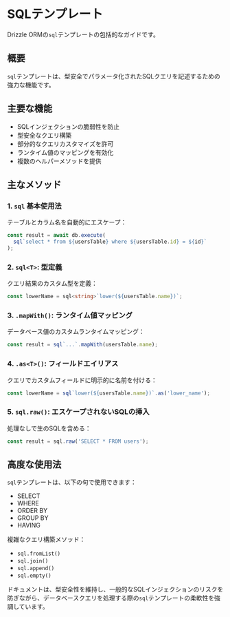 # SQLテンプレート

Drizzle ORMの`sql`テンプレートの包括的なガイドです。

## 概要

`sql`テンプレートは、型安全でパラメータ化されたSQLクエリを記述するための強力な機能です。

## 主要な機能

- SQLインジェクションの脆弱性を防止
- 型安全なクエリ構築
- 部分的なクエリカスタマイズを許可
- ランタイム値のマッピングを有効化
- 複数のヘルパーメソッドを提供

## 主なメソッド

### 1. `sql` 基本使用法

テーブルとカラム名を自動的にエスケープ：

```typescript
const result = await db.execute(
  sql`select * from ${usersTable} where ${usersTable.id} = ${id}`
);
```

### 2. `sql<T>`: 型定義

クエリ結果のカスタム型を定義：

```typescript
const lowerName = sql<string>`lower(${usersTable.name})`;
```

### 3. `.mapWith()`: ランタイム値マッピング

データベース値のカスタムランタイムマッピング：

```typescript
const result = sql`...`.mapWith(usersTable.name);
```

### 4. `.as<T>()`: フィールドエイリアス

クエリでカスタムフィールドに明示的に名前を付ける：

```typescript
const lowerName = sql`lower(${usersTable.name})`.as('lower_name');
```

### 5. `sql.raw()`: エスケープされないSQLの挿入

処理なしで生のSQLを含める：

```typescript
const result = sql.raw('SELECT * FROM users');
```

## 高度な使用法

`sql`テンプレートは、以下の句で使用できます：
- SELECT
- WHERE
- ORDER BY
- GROUP BY
- HAVING

複雑なクエリ構築メソッド：
- `sql.fromList()`
- `sql.join()`
- `sql.append()`
- `sql.empty()`

ドキュメントは、型安全性を維持し、一般的なSQLインジェクションのリスクを防ぎながら、データベースクエリを処理する際の`sql`テンプレートの柔軟性を強調しています。
